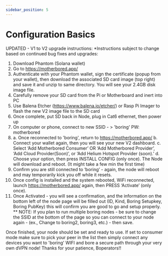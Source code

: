 ```yaml
---
sidebar_position: 5
---
```


# Configuration Basics

UPDATED - V1 to V2 upgrade instructions:
*Instructions subject to change based on continued bug fixes and upgrades:

1. Download Phantom (Solana wallet)
2. Go to https://motherbored.app/
3. Authenticate with your Phantom wallet, sign the certificate (popup from your wallet), then download the associated SD card image (top right) and save it and unzip to same directory. You will see your 2.4GB disk image file. 
4. Carefully remove your SD card from the Pi or Motherboard and inert into PC
5. Use Balena Etcher (https://www.balena.io/etcher/) or Rasp Pi Imager to flash the new V2 image file to the SD card 
6. Once complete, put SD back in Node, plug in Cat6 ethernet, then power up
7. On computer or phone, connect to new SSID - > 'boring' PW: motherbored 
8. a. Once reconnected to 'boring', return to https://motherbored.app/
    b. Connect your wallet again, then you will see your new V2 dashboard. 
    c. Select ‘Add Motherbored Consumer’ OR ‘Add Motherbored Provider’, ‘Add Cloud Provider(Soon)’, or ‘Add Helium Hotspot Provider (soon).’
    d. Choose your option, then press INSTALL CONFIG (only once). The Node will download and reboot. (It might take a few min the first time)
9. Confirm you are still connected to ‘boring’ - again, the node will reboot and may temporarily kick you off while it resets.
10. Once config is installed and the system rebooted, WiFi reconnected, launch https://motherbored.app/ again, then PRESS ‘Activate’ (only once).
11. Once Activated - you will see a confirmation, and the information on the bottom left of the node page will be filled out (ID, Kind, Boring Setupkey, Boring PubKey) this will confirm you are good to go and setup properly.
** NOTE: If you plan to run multiple boring nodes - be sure to change the SSID at the bottom of the page so you can connect to your node again - (ex., Change to boring2, boring3, etc.) - then save. 

Once finished, your node should be set and ready to use. If set to consumer mode make sure to pick your peer in the list then simply connect any devices you want to 'boring' WIFI and bore a secure path through your very own dVPN node!
Thanks for your patience, Boperators!!
